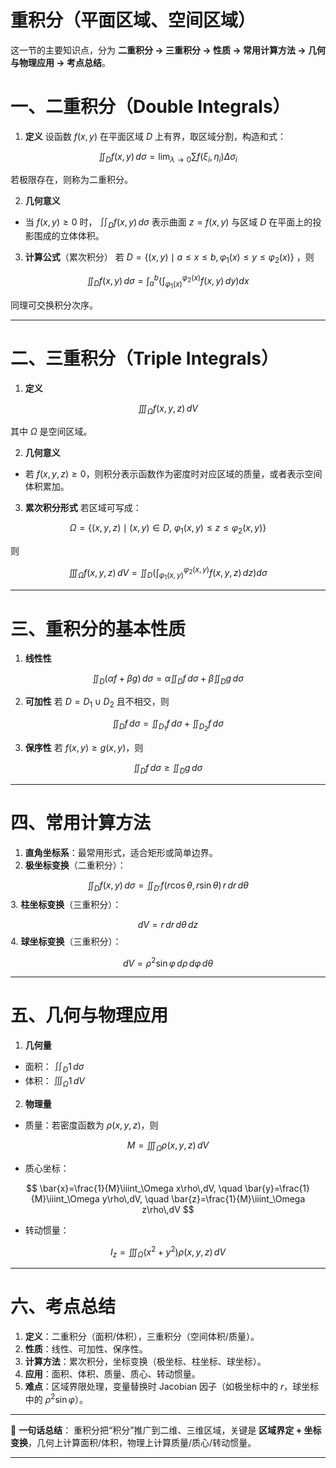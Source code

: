 # 重积分（平面区域、空间区域）
这一节的主要知识点，分为 **二重积分 → 三重积分 → 性质 → 常用计算方法 → 几何与物理应用 → 考点总结**。



# 一、二重积分（Double Integrals）

1. **定义**
   设函数 $f(x,y)$ 在平面区域 $D$ 上有界，取区域分割，构造和式：

$$
\iint_D f(x,y)\,d\sigma = \lim_{\lambda\to 0}\sum f(\xi_i,\eta_i)\Delta\sigma_i
$$

若极限存在，则称为二重积分。

2. **几何意义**

* 当 $f(x,y)\ge 0$ 时， $\iint_D f(x,y)\,d\sigma$ 表示曲面 $z=f(x,y)$ 与区域 $D$ 在平面上的投影围成的立体体积。

3. **计算公式**（累次积分）
   若 $D=\{(x,y)\mid a\le x\le b, \varphi_1(x)\le y\le \varphi_2(x)\}$ ，则

$$
\iint_D f(x,y)\,d\sigma = \int_a^b \Big(\int_{\varphi_1(x)}^{\varphi_2(x)} f(x,y)\,dy\Big)dx
$$

同理可交换积分次序。

---

# 二、三重积分（Triple Integrals）

1. **定义**

$$
\iiint_\Omega f(x,y,z)\,dV
$$

其中 $\Omega$ 是空间区域。

2. **几何意义**

* 若 $f(x,y,z)\ge 0$，则积分表示函数作为密度时对应区域的质量，或者表示空间体积累加。

3. **累次积分形式**
   若区域可写成：

$$
\Omega = \{(x,y,z)\mid (x,y)\in D,\ \varphi_1(x,y)\le z \le \varphi_2(x,y)\}
$$

则

$$
\iiint_\Omega f(x,y,z)\,dV = \iint_D \Big(\int_{\varphi_1(x,y)}^{\varphi_2(x,y)} f(x,y,z)\,dz\Big)d\sigma
$$

---

# 三、重积分的基本性质

1. **线性性**

$$
\iint_D (\alpha f + \beta g)\,d\sigma = \alpha \iint_D f\,d\sigma + \beta \iint_D g\,d\sigma
$$

2. **可加性**
   若 $D = D_1\cup D_2$ 且不相交，则

$$
\iint_D f\,d\sigma = \iint_{D_1} f\,d\sigma + \iint_{D_2} f\,d\sigma
$$

3. **保序性**
   若 $f(x,y)\ge g(x,y)$，则

$$
\iint_D f\,d\sigma \ge \iint_D g\,d\sigma
$$

---

# 四、常用计算方法

1. **直角坐标系**：最常用形式，适合矩形或简单边界。
2. **极坐标变换**（二重积分）：

$$
\iint_D f(x,y)\,d\sigma = \iint_{D'} f(r\cos\theta,r\sin\theta)\, r\,dr\,d\theta
$$
3. **柱坐标变换**（三重积分）：

$$
dV = r\,dr\,d\theta\,dz
$$
4. **球坐标变换**（三重积分）：

$$
dV = \rho^2 \sin\varphi\, d\rho\, d\varphi\, d\theta
$$

---

# 五、几何与物理应用

1. **几何量**

* 面积： $\iint_D 1\,d\sigma$
* 体积： $\iiint_\Omega 1\,dV$

2. **物理量**

* 质量：若密度函数为 $\rho(x,y,z)$，则

$$
M = \iiint_\Omega \rho(x,y,z)\,dV
$$
* 质心坐标：

$$
\bar{x}=\frac{1}{M}\iiint_\Omega x\rho\,dV, \quad \bar{y}=\frac{1}{M}\iiint_\Omega y\rho\,dV, \quad \bar{z}=\frac{1}{M}\iiint_\Omega z\rho\,dV
$$

* 转动惯量：

$$
I_z = \iiint_\Omega (x^2+y^2)\rho(x,y,z)\,dV
$$

---

# 六、考点总结

1. **定义**：二重积分（面积/体积），三重积分（空间体积/质量）。
2. **性质**：线性、可加性、保序性。
3. **计算方法**：累次积分，坐标变换（极坐标、柱坐标、球坐标）。
4. **应用**：面积、体积、质量、质心、转动惯量。
5. **难点**：区域界限处理，变量替换时 Jacobian 因子（如极坐标中的 $r$，球坐标中的 $\rho^2\sin\varphi$）。

---

📌 **一句话总结**：
重积分把“积分”推广到二维、三维区域，关键是 **区域界定 + 坐标变换**，几何上计算面积/体积，物理上计算质量/质心/转动惯量。

---



